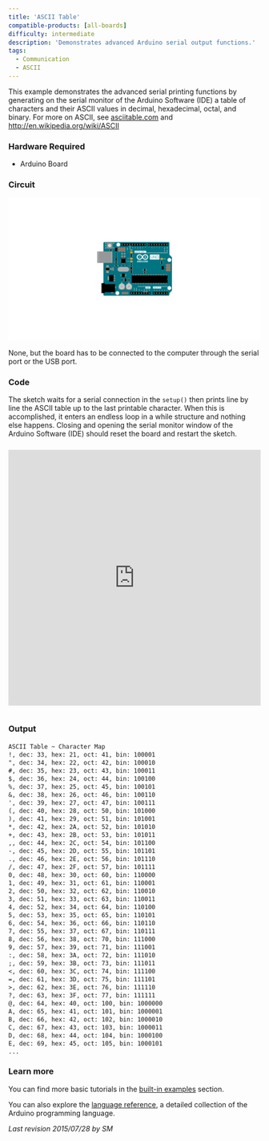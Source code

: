 ```yaml
---
title: 'ASCII Table'
compatible-products: [all-boards]
difficulty: intermediate
description: 'Demonstrates advanced Arduino serial output functions.'
tags: 
  - Communication
  - ASCII
---
```


This example demonstrates the advanced serial printing functions by generating on the serial monitor of the Arduino Software (IDE) a table of characters and their ASCII values in decimal, hexadecimal, octal, and binary. For more on ASCII, see [asciitable.com](http://www.asciitable.com) and http://en.wikipedia.org/wiki/ASCII

### Hardware Required

- Arduino Board

### Circuit

![](assets/circuit.png)



None, but the board has to be connected to the computer through the serial port or the USB port.

### Code

The sketch waits for a serial connection in the `setup()` then prints line by line the ASCII table up to the last printable character. When this is accomplished, it enters an endless loop in  a while structure and nothing else happens. Closing and opening the serial monitor window of the Arduino Software (IDE) should reset the board and restart the sketch.

<iframe src='https://create.arduino.cc/example/builtin/04.Communication%5CASCIITable/ASCIITable/preview?embed&snippet' style='height:510px;width:100%;margin:10px 0' frameborder='0'></iframe>

### Output

```arduino
ASCII Table ~ Character Map
!, dec: 33, hex: 21, oct: 41, bin: 100001
", dec: 34, hex: 22, oct: 42, bin: 100010
#, dec: 35, hex: 23, oct: 43, bin: 100011
$, dec: 36, hex: 24, oct: 44, bin: 100100
%, dec: 37, hex: 25, oct: 45, bin: 100101
&, dec: 38, hex: 26, oct: 46, bin: 100110
', dec: 39, hex: 27, oct: 47, bin: 100111
(, dec: 40, hex: 28, oct: 50, bin: 101000
), dec: 41, hex: 29, oct: 51, bin: 101001
*, dec: 42, hex: 2A, oct: 52, bin: 101010
+, dec: 43, hex: 2B, oct: 53, bin: 101011
,, dec: 44, hex: 2C, oct: 54, bin: 101100
-, dec: 45, hex: 2D, oct: 55, bin: 101101
., dec: 46, hex: 2E, oct: 56, bin: 101110
/, dec: 47, hex: 2F, oct: 57, bin: 101111
0, dec: 48, hex: 30, oct: 60, bin: 110000
1, dec: 49, hex: 31, oct: 61, bin: 110001
2, dec: 50, hex: 32, oct: 62, bin: 110010
3, dec: 51, hex: 33, oct: 63, bin: 110011
4, dec: 52, hex: 34, oct: 64, bin: 110100
5, dec: 53, hex: 35, oct: 65, bin: 110101
6, dec: 54, hex: 36, oct: 66, bin: 110110
7, dec: 55, hex: 37, oct: 67, bin: 110111
8, dec: 56, hex: 38, oct: 70, bin: 111000
9, dec: 57, hex: 39, oct: 71, bin: 111001
:, dec: 58, hex: 3A, oct: 72, bin: 111010
;, dec: 59, hex: 3B, oct: 73, bin: 111011
<, dec: 60, hex: 3C, oct: 74, bin: 111100
=, dec: 61, hex: 3D, oct: 75, bin: 111101
>, dec: 62, hex: 3E, oct: 76, bin: 111110
?, dec: 63, hex: 3F, oct: 77, bin: 111111
@, dec: 64, hex: 40, oct: 100, bin: 1000000
A, dec: 65, hex: 41, oct: 101, bin: 1000001
B, dec: 66, hex: 42, oct: 102, bin: 1000010
C, dec: 67, hex: 43, oct: 103, bin: 1000011
D, dec: 68, hex: 44, oct: 104, bin: 1000100
E, dec: 69, hex: 45, oct: 105, bin: 1000101
...
```

### Learn more

You can find more basic tutorials in the [built-in examples](/built-in-examples) section.

You can also explore the [language reference](https://www.arduino.cc/reference/en/), a detailed collection of the Arduino programming language.

*Last revision 2015/07/28 by SM*